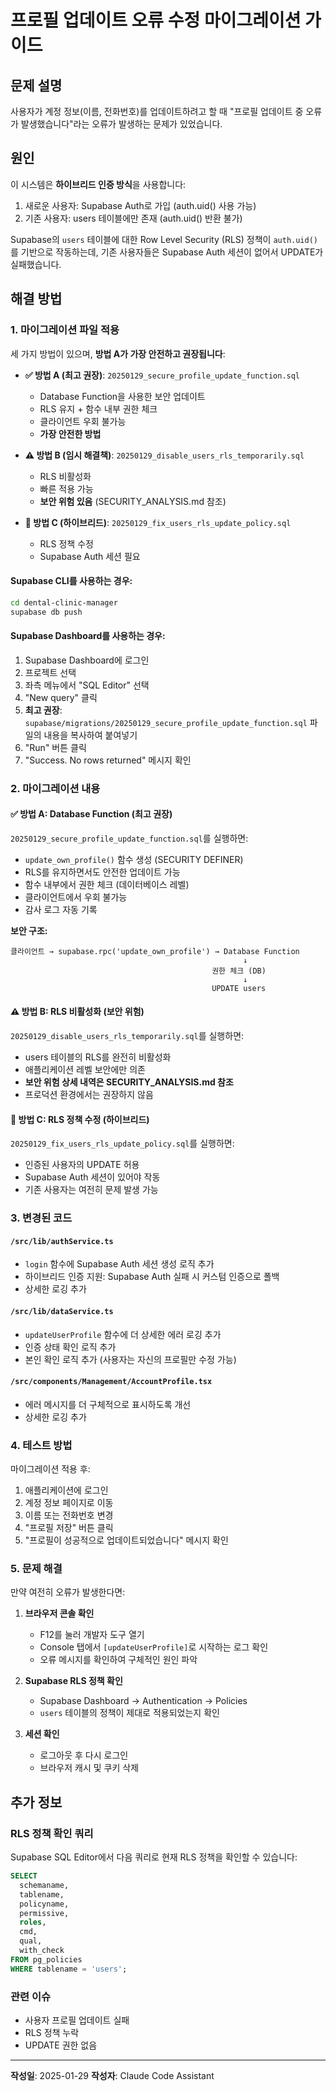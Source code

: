 # 프로필 업데이트 오류 수정 마이그레이션 가이드

## 문제 설명
사용자가 계정 정보(이름, 전화번호)를 업데이트하려고 할 때 "프로필 업데이트 중 오류가 발생했습니다"라는 오류가 발생하는 문제가 있었습니다.

## 원인
이 시스템은 **하이브리드 인증 방식**을 사용합니다:
1. 새로운 사용자: Supabase Auth로 가입 (auth.uid() 사용 가능)
2. 기존 사용자: users 테이블에만 존재 (auth.uid() 반환 불가)

Supabase의 `users` 테이블에 대한 Row Level Security (RLS) 정책이 `auth.uid()`를 기반으로 작동하는데, 기존 사용자들은 Supabase Auth 세션이 없어서 UPDATE가 실패했습니다.

## 해결 방법

### 1. 마이그레이션 파일 적용

세 가지 방법이 있으며, **방법 A가 가장 안전하고 권장됩니다**:

- **✅ 방법 A (최고 권장)**: `20250129_secure_profile_update_function.sql`
  - Database Function을 사용한 보안 업데이트
  - RLS 유지 + 함수 내부 권한 체크
  - 클라이언트 우회 불가능
  - **가장 안전한 방법**

- **⚠️ 방법 B (임시 해결책)**: `20250129_disable_users_rls_temporarily.sql`
  - RLS 비활성화
  - 빠른 적용 가능
  - **보안 위험 있음** (SECURITY_ANALYSIS.md 참조)

- **🔶 방법 C (하이브리드)**: `20250129_fix_users_rls_update_policy.sql`
  - RLS 정책 수정
  - Supabase Auth 세션 필요

#### Supabase CLI를 사용하는 경우:

```bash
cd dental-clinic-manager
supabase db push
```

#### Supabase Dashboard를 사용하는 경우:

1. Supabase Dashboard에 로그인
2. 프로젝트 선택
3. 좌측 메뉴에서 "SQL Editor" 선택
4. "New query" 클릭
5. **최고 권장**: `supabase/migrations/20250129_secure_profile_update_function.sql` 파일의 내용을 복사하여 붙여넣기
6. "Run" 버튼 클릭
7. "Success. No rows returned" 메시지 확인

### 2. 마이그레이션 내용

#### ✅ 방법 A: Database Function (최고 권장)
`20250129_secure_profile_update_function.sql`를 실행하면:
- `update_own_profile()` 함수 생성 (SECURITY DEFINER)
- RLS를 유지하면서도 안전한 업데이트 가능
- 함수 내부에서 권한 체크 (데이터베이스 레벨)
- 클라이언트에서 우회 불가능
- 감사 로그 자동 기록

**보안 구조:**
```
클라이언트 → supabase.rpc('update_own_profile') → Database Function
                                                    ↓
                                             권한 체크 (DB)
                                                    ↓
                                             UPDATE users
```

#### ⚠️ 방법 B: RLS 비활성화 (보안 위험)
`20250129_disable_users_rls_temporarily.sql`를 실행하면:
- users 테이블의 RLS를 완전히 비활성화
- 애플리케이션 레벨 보안에만 의존
- **보안 위험 상세 내역은 SECURITY_ANALYSIS.md 참조**
- 프로덕션 환경에서는 권장하지 않음

#### 🔶 방법 C: RLS 정책 수정 (하이브리드)
`20250129_fix_users_rls_update_policy.sql`를 실행하면:
- 인증된 사용자의 UPDATE 허용
- Supabase Auth 세션이 있어야 작동
- 기존 사용자는 여전히 문제 발생 가능

### 3. 변경된 코드

#### `/src/lib/authService.ts`
- `login` 함수에 Supabase Auth 세션 생성 로직 추가
- 하이브리드 인증 지원: Supabase Auth 실패 시 커스텀 인증으로 폴백
- 상세한 로깅 추가

#### `/src/lib/dataService.ts`
- `updateUserProfile` 함수에 더 상세한 에러 로깅 추가
- 인증 상태 확인 로직 추가
- 본인 확인 로직 추가 (사용자는 자신의 프로필만 수정 가능)

#### `/src/components/Management/AccountProfile.tsx`
- 에러 메시지를 더 구체적으로 표시하도록 개선
- 상세한 로깅 추가

### 4. 테스트 방법

마이그레이션 적용 후:

1. 애플리케이션에 로그인
2. 계정 정보 페이지로 이동
3. 이름 또는 전화번호 변경
4. "프로필 저장" 버튼 클릭
5. "프로필이 성공적으로 업데이트되었습니다" 메시지 확인

### 5. 문제 해결

만약 여전히 오류가 발생한다면:

1. **브라우저 콘솔 확인**
   - F12를 눌러 개발자 도구 열기
   - Console 탭에서 `[updateUserProfile]`로 시작하는 로그 확인
   - 오류 메시지를 확인하여 구체적인 원인 파악

2. **Supabase RLS 정책 확인**
   - Supabase Dashboard → Authentication → Policies
   - `users` 테이블의 정책이 제대로 적용되었는지 확인

3. **세션 확인**
   - 로그아웃 후 다시 로그인
   - 브라우저 캐시 및 쿠키 삭제

## 추가 정보

### RLS 정책 확인 쿼리

Supabase SQL Editor에서 다음 쿼리로 현재 RLS 정책을 확인할 수 있습니다:

```sql
SELECT
  schemaname,
  tablename,
  policyname,
  permissive,
  roles,
  cmd,
  qual,
  with_check
FROM pg_policies
WHERE tablename = 'users';
```

### 관련 이슈

- 사용자 프로필 업데이트 실패
- RLS 정책 누락
- UPDATE 권한 없음

---

**작성일**: 2025-01-29
**작성자**: Claude Code Assistant
